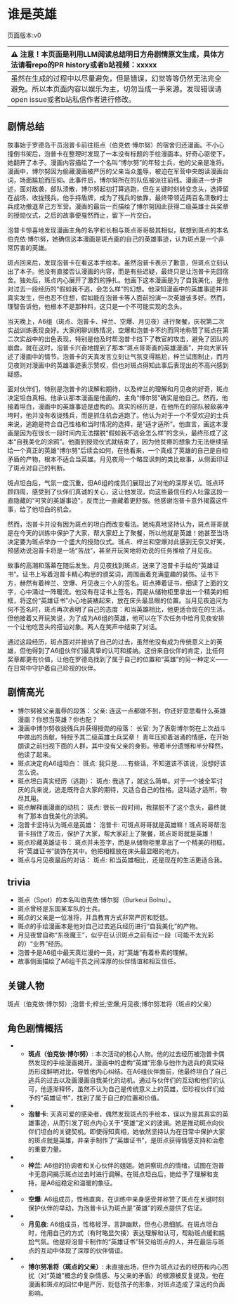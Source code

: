 # 谁是英雄
页面版本:v0
 

| :warning: 注意！本页面是利用LLM阅读总结明日方舟剧情原文生成，具体方法请看repo的PR history或者b站视频：xxxxx           |
|:----------------------------|
| 虽然在生成的过程中以尽量避免，但是错误，幻觉等等仍然无法完全避免。所以本页面内容以娱乐为主，切勿当成一手来源。发现错误请open issue或者b站私信作者进行修改。|



## 剧情总结
故事始于罗德岛干员泡普卡前往班点（伯克依·博尔努）的宿舍归还漫画。不小心撞倒书架后，泡普卡在整理时发现了一本没有标题的手绘漫画本。好奇心驱使下，她翻开了本子。漫画内容描绘了一个名叫“博尔努”的年轻士兵，他的父亲是准将。漫画中，博尔努因为偷藏漫画被严厉的父亲当众羞辱，被迫在军营中央朗读漫画台词，场面尴尬而压抑。此事件后，博尔努所在的队伍被派往前线。漫画进一步讲述，面对敌袭，部队溃散，博尔努起初打算逃跑，但在关键时刻转变念头，选择留在战场，收拢残兵。他手持盾牌，成为了残兵的依靠，最终带领近两百名溃散的士兵成功撤退至己方军营。漫画的最后一页描绘了博尔努因此获得二级英雄士兵奖章的授勋仪式，之后的故事便戛然而止，留下一片空白。

泡普卡惊喜地发现漫画主角的名字和长相与斑点哥哥极其相似，联想到斑点的本名伯克依·博尔努，她确信这本漫画是斑点画的自己的英雄事迹，认为斑点是一个非常厉害的英雄。

斑点回来后，发现泡普卡在看这本手绘本。虽然泡普卡表示了歉意，但斑点立刻认出了本子。他没有直接否认漫画的内容，而是有些迟疑，最终只是让泡普卡先回宿舍。独处后，斑点内心展开了激烈的挣扎。他画下这本漫画是为了自我美化，是他对过去一段经历的“假如我不逃，会怎么样”的幻想。他深知漫画中的英雄事迹并非真实发生，但也忍不住想，假如能在泡普卡等人面前扮演一次英雄该多好。然而，理智告诉他，他根本不是那种料，这只是一个不可能实现的念头。

当天晚上，A6组（斑点、泡普卡、梓兰、空爆、月见夜）进行聚餐，庆祝第二次实战训练表现良好。大家闲聊训练情况，空爆和泡普卡不约而同地称赞了斑点在第二次实战中的出色表现，特别是他及时帮泡普卡挡下了教官的攻击，避免了团队的崩盘。就在这时，泡普卡兴奋地提到了那本“斑点哥哥画的英雄漫画”，并向大家转述了漫画中的情节。泡普卡的天真发言立刻让气氛变得尴尬，梓兰试图制止，而月见夜则对漫画中的英雄事迹表示赞叹，但也对斑点得知此事后表现出的不高兴感到疑惑。

面对伙伴们，特别是泡普卡的误解和期待，以及梓兰的理解和月见夜的好奇，斑点决定坦白真相。他承认那本漫画是他画的，主角“博尔努”确实是他自己。然而，他接着坦白，漫画中的英雄事迹是虚构的。真实的经历是，在他所在的部队被敌袭冲垮时，他并没有收拢残兵，而是抓住机会逃跑了。他认为对于一个不受欢迎的士兵来说，逃跑是符合自己性格和当时情况的选择，是“适才适所”。他直言，画这本漫画是因为在很长一段时间内无法摆脱“假如我不逃会怎么样”的念头，最终形成了这本“自我美化的涂鸦”。他画到授勋仪式就结束了，因为他贫瘠的想象力无法继续描绘一个真正的英雄“博尔努”后续会如何，在他看来，一个真成了英雄的自己是自相矛盾的产物，根本不适合当英雄。月见夜用一个略显讽刺的类比故事，从侧面印证了斑点对自己的判断。

斑点坦白后，气氛一度沉重，但A6组的成员们展现出了对他的深厚关切。斑点环顾四周，感受到了伙伴们真诚的关心，这让他发现，向这些最信任的人吐露这段一直隐藏的“可笑的英雄事迹”，反而比一直藏着更舒服。他感谢泡普卡意外揭露这件事，给了他坦白的机会。

然而，泡普卡并没有因为斑点的坦白而改变看法。她纯真地坚持认为，斑点哥哥就是在今天的训练中保护了大家，帮大家赶上了聚餐，所以他就是英雄！她甚至当场决定要为斑点举办一个盛大的授勋仪式。斑点、梓兰和空爆对此感到无奈又好笑，预感劝说泡普卡将是一场“苦战”，甚至开玩笑地将劝说的任务推给了月见夜。

故事的高潮和落幕在随后发生。月见夜找到斑点，送来了泡普卡手绘的“英雄证书”。证书上写着泡普卡精心构思的颁奖词，周围画着充满童趣的装饰。证书下方，赫然有着梓兰、空爆、月见夜三个人的签名。斑点捧着证书，细读了上面的文字，心中涌过一阵暖流。他没有在证书上签名，而是从储物柜里拿出一个精美的相框，将这份“英雄证书”小心地装裱起来，放在床头最显眼的位置。当月见夜追问为何不签名时，斑点再次表明了自己的态度：和当英雄相比，他更适合现在的生活。但他接着又开玩笑说，为了成为A6组的英雄，他可以在下次任务中给月见夜安排一个让他吃苦头的搭讪对象。两人在笑声中结束了对话。

通过这段经历，斑点面对并接纳了自己的过去，虽然他没有成为传统意义上的英雄，但他得到了A6组伙伴们最真挚的认可和接纳。这份来自伙伴的肯定，比任何奖章都更有价值，让他在罗德岛找到了属于自己的位置和“英雄”的另一种定义——在日常中守护着自己珍视的伙伴。
## 剧情高光
-   博尔努被父亲羞辱的段落：
    父亲: 连这一点都做不到，你还好意思看什么英雄漫画？你想当英雄？你也配？
-   漫画中博尔努收拢残兵并获得授勋的段落：
    长官: 为了表彰博尔努在上次战斗中做出的贡献，特授予其二级英雄士兵奖章！
    青年压抑着汹涌的情感，在开始朗读之前扫视下面的人群，其中没有父亲的身影。带着半分遗憾和半分释然，他读了起来。
-   斑点决定向A6组坦白：
    斑点: 我只是......有些话，不知道该不该说，没想好该怎么说。
-   斑点坦白真实经历（逃跑）：
    斑点: 我逃了，就这么简单。对于一个被全军讨厌的兵来说，逃走既符合大家的期待，又适合自己的性格。这叫适才适所，物尽其用。
-   斑点解释画漫画的动机：
    斑点: 很长一段时间，我摆脱不了这个念头，最终就有了那本自我美化的涂鸦。
-   泡普卡坚持认为斑点是英雄：
    泡普卡: 可斑点哥哥就是英雄嘛！斑点哥哥帮泡普卡挡住了攻击，保护了大家，帮大家赶上了聚餐，斑点哥哥就是英雄！
-   斑点珍藏英雄证书：
    斑点并未签字，而是从储物柜里拿出了一个精美的相框，将“英雄证书”装饰在其中。他把相框放在床头最显眼的地方。
-   斑点与月见夜最后的对话：
    斑点: 和当英雄相比，还是现在的生活更适合我。
## trivia
-   斑点（Spot）的本名叫伯克依·博尔努（Burkeui Bolnu）。
-   斑点曾经是东国某军队的士兵。
-   斑点的父亲是一位准将，并且教育方式非常严厉和贬低。
-   斑点的手绘漫画本是他对自己过去逃兵经历进行“自我美化”的产物。
-   月见夜曾自称“东夜魔王”，似乎在认识斑点之前有过一段（可能不太光彩的）“业界”经历。
-   泡普卡是A6组中最天真烂漫的一员，对“英雄”有着朴素的理解。
-   故事侧面描绘了A6组干员之间深厚的伙伴情谊和相互信任。
## 关键人物
斑点（伯克依·博尔努）;泡普卡;梓兰;空爆;月见夜;博尔努准将（斑点的父亲）
## 角色剧情概括
-   -   **斑点（伯克依·博尔努）**: 本次活动的核心人物。他的过去经历被泡普卡偶然发现的手绘漫画揭开。漫画中的虚构“英雄”形象与他作为逃兵的真实经历形成鲜明对比，导致他内心纠结。在A6组伙伴面前，他最终坦白了自己逃兵的过去以及画漫画自我美化的动机。通过与伙伴们的互动和他们的认可，他逐渐释怀，虽然不认为自己是传统意义上的英雄，但珍视伙伴们给予的“英雄证书”，找到了属于自己的位置和价值。
-   -   **泡普卡**: 天真可爱的感染者，偶然发现斑点的手绘本，误以为是其真实的英雄事迹，从而引发了斑点内心关于“英雄”定义的波澜。她是推动斑点向伙伴们坦白的关键契机。即使得知真相，她依然坚持认为在日常中保护大家的斑点就是英雄，并亲手制作了“英雄证书”，是斑点获得情感支持和治愈的重要力量。
-   -   **梓兰**: A6组的协调者和关心伙伴的姐姐。她洞察斑点的情绪，试图在泡普卡无意间揭示斑点过去时进行调解。在斑点坦白后，她给予了理解和支持，是A6组稳定和温暖的象征。
-   -   **空爆**: A6组成员，性格直爽，在训练中亲身感受并称赞了斑点在关键时刻保护伙伴的举动，为泡普卡认为斑点是“英雄”的观点提供了佐证。
-   -   **月见夜**: A6组成员，性格轻浮，言辞幽默，但也心思细腻。在斑点坦白时，他用自己的方式（有时略显欠揍）表达理解和认可，帮助斑点缓和尴尬气氛。他是将泡普卡制作的“英雄证书”转交给斑点的人，并在最后与斑点的互动中体现了深厚的伙伴情谊。
-   -   **博尔努准将（斑点的父亲）**: 未直接出场，但作为斑点过去的经历和内心困扰（对“英雄”概念的复杂情感、与父亲的矛盾）的根源被反复提及。他在漫画和斑点的回忆中是严厉、贬低孩子的形象，对斑点造成了深远的负面影响。
